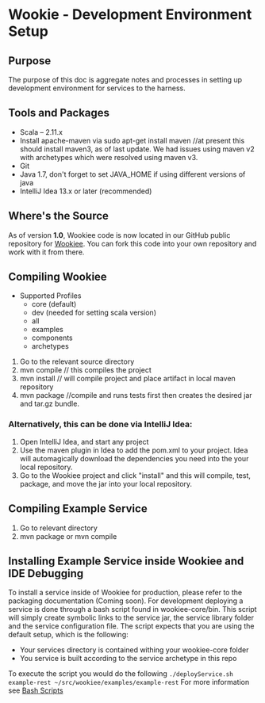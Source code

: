# Wookie - Development Environment Setup

## Purpose

The purpose of this doc is aggregate notes and processes in setting up development environment for services to
the harness.

## Tools and Packages

* Scala – 2.11.x
* Install apache-maven via sudo apt-get install maven //at present this should install maven3, as of last update.
	We had issues using maven v2 with archetypes which were resolved using maven v3.
* Git
* Java 1.7, don't forget to set JAVA_HOME if using different versions of java
* IntelliJ Idea 13.x or later (recommended)

## Where's the Source

As of version **1.0**, Wookiee code is now located in our GitHub public repository for [Wookiee](https://github.com/Webtrends/wookiee).
You can fork this code into your own repository and work with it from there.

## Compiling Wookiee

- Supported Profiles 
	* core (default)
	* dev (needed for setting scala version)
	* all
	* examples
	* components
	* archetypes

1.  Go to the relevant source directory
2.  mvn compile // this compiles the project
3.  mvn install // will compile project and place artifact in local maven repository
3.  mvn package //compile and runs tests first then creates the desired jar and tar.gz bundle.

### Alternatively, this can be done via IntelliJ Idea:

1. Open IntelliJ Idea, and start any project
2. Use the maven plugin in Idea to add the pom.xml to your project.  Idea will automagically download the dependencies
you need into the your local repository.
3. Go to the Wookiee project and click "install" and this will compile, test, package, and move the jar into your
local repository.

## Compiling Example Service

1.  Go to relevant directory
2.  mvn package or mvn compile

## Installing Example Service inside Wookiee and IDE Debugging

To install a service inside of Wookiee for production, please refer to the packaging documentation (Coming soon). For development deploying a service is done through a bash script found in wookiee-core/bin. This script will simply create symbolic links to the service jar, the service library folder and the service configuration file. The script expects that you are using the default setup, which is the following:

* Your services directory is contained withing your wookiee-core folder
* You service is built according to the service archetype in this repo

To execute the script you would do the following ```./deployService.sh example-rest ~/src/wookiee/examples/example-rest```
For more information see [Bash Scripts](../wookiee-core/bin/readme.md)

